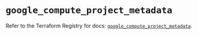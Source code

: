 # `google_compute_project_metadata`

Refer to the Terraform Registry for docs: [`google_compute_project_metadata`](https://registry.terraform.io/providers/hashicorp/google/5.11.0/docs/resources/compute_project_metadata).
